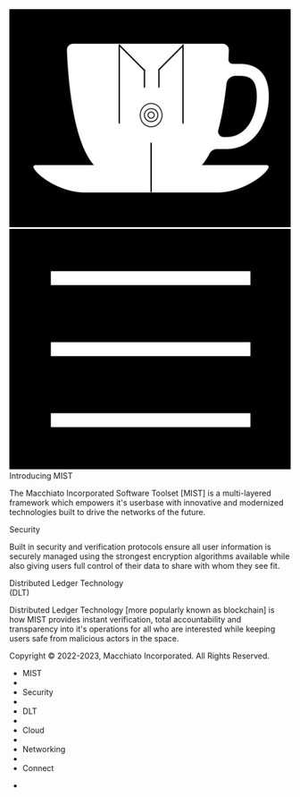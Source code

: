 <div class="header">
<img id="logo" class="cup-img" src="assets/css/Logo_&_Cup_page_1.jpg"/>
<img id="icon" class="menu-icon" src="assets/css/Menu_icon_page_1.jpg"/>
<div/>

<div id="bod">
<div id="intro" class="wp" style="top:65px;">
  <span class="wp-heading">Introducing MIST<span/>
  <p>
    The Macchiato Incorporated Software Toolset [MIST]
is a multi-layered framework which empowers it's userbase
with innovative and modernized technologies built to drive
the networks of the future.
  <p/>
<div/>

<div id="security" class="wp">
  <span class="wp-heading">Security<span/>
  <p>
    Built in security and verification protocols ensure
all user information is securely managed using the strongest
encryption algorithms available while also giving users full control
of their data to share with whom they see fit.
  <p/>
<div/>

<div id="dlt" class="wp">
  <span class="wp-heading">Distributed Ledger Technology<br/>(DLT)<span/>
  <p>
    Distributed Ledger Technology [more popularly known as blockchain]
is how MIST provides instant verification, total accountability and
transparency into it's operations for all who are interested while
keeping users safe from malicious actors in the space.
  <p/>
<div/>

<div/>

<div class="footer">Copyright ©️ 2022-2023, Macchiato Incorporated. All Rights Reserved.<div/>
<div id="dropdown" class="menu" onmouseout="hideMenu(this)">
   <ul class="menu-items">
      <li class="item"><a class="itemLink" onclick="hideMenu(this)">MIST<a/><li/>
      <li class="item"><a class="itemLink" onclick="hideMenu(this)">Security<a/><li/>
      <li class="item"><a class="itemLink" onclick="hideMenu(this)">DLT<a/><li/>
      <li class="item"><a class="itemLink" onclick="hideMenu(this)">Cloud<a/><li/>
      <li class="item"><a class="itemLink" onclick="hideMenu(this)">Networking<a/><li/>
      <li class="item"><a class="itemLink" onclick="hideMenu(this)">Connect<a/><li/>
   <ul/>
<div/>

<script>
var logo = document.getElementById("logo");
var icon = document.getElementById("icon");
var dropdown = document.getElementById("dropdown");
var links = document.getElementsByClassName("itemLink");

icon.onclick = function() {
dropdown.style.display = "block";
}


function hideMenu(mi) {
dropdown.style.display = "none";
}
</script>

